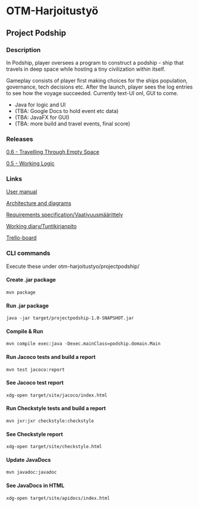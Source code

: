 
# OTM-Harjoitustyö

## Project Podship
### Description
In Podship, player oversees a program to construct a podship - ship that travels in deep space while hosting a tiny civilization within itself.

Gameplay consists of player first making choices for the ships population, governance, tech decisions etc. After the launch, player sees the log entries to see how the voyage succeeded. Currently text-UI onl, GUI to come.

- Java for logic and UI
- (TBA: Google Docs to hold event etc data)
- (TBA: JavaFX for GUI)
- (TBA: more build and travel events, final score)

### Releases
[0.6 - Travelling Through Empty Space](https://github.com/Granigan/otm-harjoitustyo/releases/tag/alpha2)

[0.5 - Working Logic](https://github.com/Granigan/otm-harjoitustyo/releases/tag/alpha)


### Links
[User manual](https://github.com/Granigan/otm-harjoitustyo/blob/master/documentation/user_manual.md)

[Architecture and diagrams](https://github.com/Granigan/otm-harjoitustyo/blob/master/documentation/arkkitehtuuri.md)

[Requirements specification/Vaativuusmäärittely](https://github.com/Granigan/otm-harjoitustyo/blob/master/documentation/vaativuusmaarittely.md)

[Working diary/Tuntikirjanpito](https://github.com/Granigan/otm-harjoitustyo/blob/master/documentation/tuntikirjanpito.md)

[Trello-board](https://trello.com/b/sjB2XI3j/podship)


### CLI commands
Execute these under otm-harjoitustyo/projectpodship/

#### Create .jar package
```
mvn package
```

#### Run .jar package
```
java -jar target/projectpodship-1.0-SNAPSHOT.jar
```

#### Compile & Run
```
mvn compile exec:java -Dexec.mainClass=podship.domain.Main
```

#### Run Jacoco tests and build a report
```
mvn test jacoco:report
```

#### See Jacoco test report
```
xdg-open target/site/jacoco/index.html
```

#### Run Checkstyle tests and build a report
```
mvn jxr:jxr checkstyle:checkstyle
```

#### See Checkstyle report
```
xdg-open target/site/checkstyle.html
```

#### Update JavaDocs
```
mvn javadoc:javadoc
```

#### See JavaDocs in HTML
```
xdg-open target/site/apidocs/index.html
```
